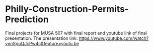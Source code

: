 # Philly-Construction-Permits-Prediction
Final projects for MUSA 507 with final report and youtube link of final presentation. The presentation link: https://www.youtube.com/watch?v=nSpuQJcPw4c&feature=youtu.be
